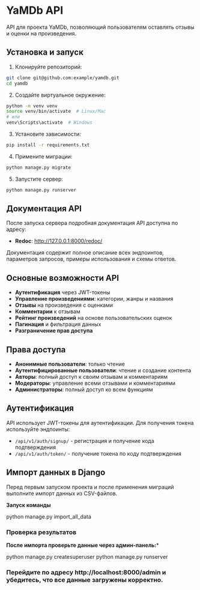# YaMDb API

API для проекта YaMDb, позволяющий пользователям оставлять отзывы и оценки на произведения.

## Установка и запуск

1. Клонируйте репозиторий:
```bash
git clone git@github.com:example/yamdb.git
cd yamdb
```

2. Создайте виртуальное окружение:
```bash
python -m venv venv
source venv/bin/activate  # Linux/Mac
# или
venv\Scripts\activate  # Windows
```

3. Установите зависимости:
```bash
pip install -r requirements.txt
```

4. Примените миграции:
```bash
python manage.py migrate
```

5. Запустите сервер:
```bash
python manage.py runserver
```

## Документация API

После запуска сервера подробная документация API доступна по адресу:
- **Redoc**: http://127.0.0.1:8000/redoc/

Документация содержит полное описание всех эндпоинтов, параметров запросов, примеры использования и схемы ответов.

## Основные возможности API

- **Аутентификация** через JWT-токены
- **Управление произведениями**: категории, жанры и названия
- **Отзывы** на произведения с оценками
- **Комментарии** к отзывам
- **Рейтинг произведений** на основе пользовательских оценок
- **Пагинация** и фильтрация данных
- **Разграничение прав доступа**

## Права доступа

- **Анонимные пользователи**: только чтение
- **Аутентифицированные пользователи**: чтение и создание контента
- **Авторы**: полный доступ к своим отзывам и комментариям
- **Модераторы**: управление всеми отзывами и комментариями
- **Администраторы**: полный доступ ко всем функциям

## Аутентификация

API использует JWT-токены для аутентификации. Для получения токена используйте эндпоинты:
- `/api/v1/auth/signup/` - регистрация и получение кода подтверждения
- `/api/v1/auth/token/` - получение токена по коду подтверждения

## Импорт данных в Django

Перед первым запуском проекта и после применения миграций выполните импорт данных из CSV-файлов.


**Запуск команды**

python manage.py import_all_data

### Проверка результатов

**После импорта проверьте данные через админ-панель:***

python manage.py createsuperuser
python manage.py runserver

### Перейдите по адресу http://localhost:8000/admin и убедитесь, что все данные загружены корректно.